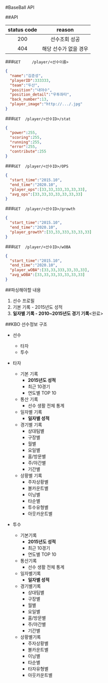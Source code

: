 #BaseBall API

##API

| status code | reason |
|:-----------:|:------:|
| 200 | 선수조회 성공 |
| 404 | 해당 선수가 없을 경우 |


###```GET     /player/<선수이름>```

```json
{
  "name":"김준성",
  "playerID":333333,
  "team":"두산",
  "position":"내야수",
  "position_detail":"우투좌타",
  "back_number":13,
  "player_image":"http://.../.jpg"
}

```

###```GET  /player/<선수ID>/stat```

```json
{
  "power":255,
  "scoring":255,
  "running":255,
  "error":255,
  "contribute":255
}
```

###```GET  /player/<선수ID>/OPS```

```json
{
  "start_time":"2015.10",
  "end_time":"2020.10",
  "player_ops":[33,33,333,33,33,33],
  "avg_ops":[33,33,33,33,33,33,33]
}
```

###```GET  /player/<선수ID>/growth```
```json
{
  "start_time":"2015.10",
  "end_time":"2020.10",
  "player_growth":[33,33,333,33,33,33]
}
```

###```GET  /player/<선수ID>/wOBA```
```json
{
  "start_time":"2015.10",
  "end_time":"2020.10",
  "player_wOBA":[33,33,333,33,33,33],
  "avg_wOBA":[33,33,33,33,33,33,33]
}
```

##파싱해야할 내용

1. 선수 프로필
2. 기본 기록 - 2015년도 성적
3. **일자별 기록 - 2010~2015년도 경기 기록**<완료> 



##KBO 선수정보 구조

- 선수
	- 타자
	- 투수

- 타자
	- 기본 기록
		- **2015년도 성적**
		- 최근 10경기
		- 연도별 TOP 10
	- 통산 기록
		- 선수 생활 전체 통계
	- 일자별 기록
		- **일자별 성적**
	- 경기별 기록
		- 상대팀별
		- 구장별
		- 월별
		- 요일별
		- 홈/방문별
		- 주/야간별
		- 기간별
	- 상황별 기록
		- 주자상황별
		- 볼카운트별
		- 이닝별
		- 타순별
		- 투수유형별
		- 아웃카운트별	

- 투수
	- 기본기록
		- **2015년도 성적**
		- 최근 10경기
		- 연도별 TOP 10
	- 통산기록
		- 선수 생활 전체 통계
	- 일자별기록
		- **일자별 성적**
	- 경기별기록
		- 상대팀별
		- 구장별
		- 월별
		- 요일별
		- 홈/방문별
		- 주/야간별
		- 기간별
	- 상황별기록
		- 주자상황별
		- 볼카운트별
		- 이닝별
		- 타순별
		- 타자유형별
		- 아웃카운트별












